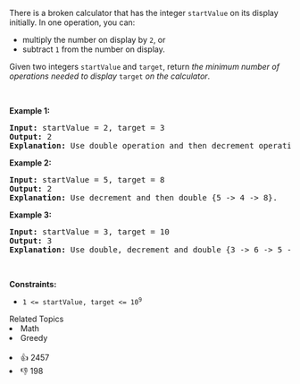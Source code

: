 <p>There is a broken calculator that has the integer <code>startValue</code> on its display initially. In one operation, you can:</p>

<ul> 
 <li>multiply the number on display by <code>2</code>, or</li> 
 <li>subtract <code>1</code> from the number on display.</li> 
</ul>

<p>Given two integers <code>startValue</code> and <code>target</code>, return <em>the minimum number of operations needed to display </em><code>target</code><em> on the calculator</em>.</p>

<p>&nbsp;</p> 
<p><strong class="example">Example 1:</strong></p>

<pre>
<strong>Input:</strong> startValue = 2, target = 3
<strong>Output:</strong> 2
<strong>Explanation:</strong> Use double operation and then decrement operation {2 -&gt; 4 -&gt; 3}.
</pre>

<p><strong class="example">Example 2:</strong></p>

<pre>
<strong>Input:</strong> startValue = 5, target = 8
<strong>Output:</strong> 2
<strong>Explanation:</strong> Use decrement and then double {5 -&gt; 4 -&gt; 8}.
</pre>

<p><strong class="example">Example 3:</strong></p>

<pre>
<strong>Input:</strong> startValue = 3, target = 10
<strong>Output:</strong> 3
<strong>Explanation:</strong> Use double, decrement and double {3 -&gt; 6 -&gt; 5 -&gt; 10}.
</pre>

<p>&nbsp;</p> 
<p><strong>Constraints:</strong></p>

<ul> 
 <li><code>1 &lt;= startValue, target &lt;= 10<sup>9</sup></code></li> 
</ul>

<div><div>Related Topics</div><div><li>Math</li><li>Greedy</li></div></div><br><div><li>👍 2457</li><li>👎 198</li></div>